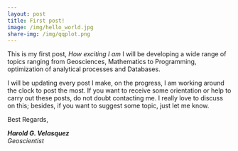 ```yaml
---
layout: post
title: First post!
image: /img/hello_world.jpg
share-img: /img/qqplot.png
---
```


This is my first post, _How exciting I am_ I will be developing a wide range of topics ranging from Geosciences, Mathematics to Programming, optimization of analytical processes and Databases.

I will be updating every post I make, on the progress, I am working around the clock to post the most. 
If  you want to receive some orientation or help to carry out these posts, do not doubt contacting me. I really love to discuss on this; besides, if you want to suggest some topic, just let me know.

Best Regards,

**_Harold G. Velasquez_**  
_Geoscientist_

